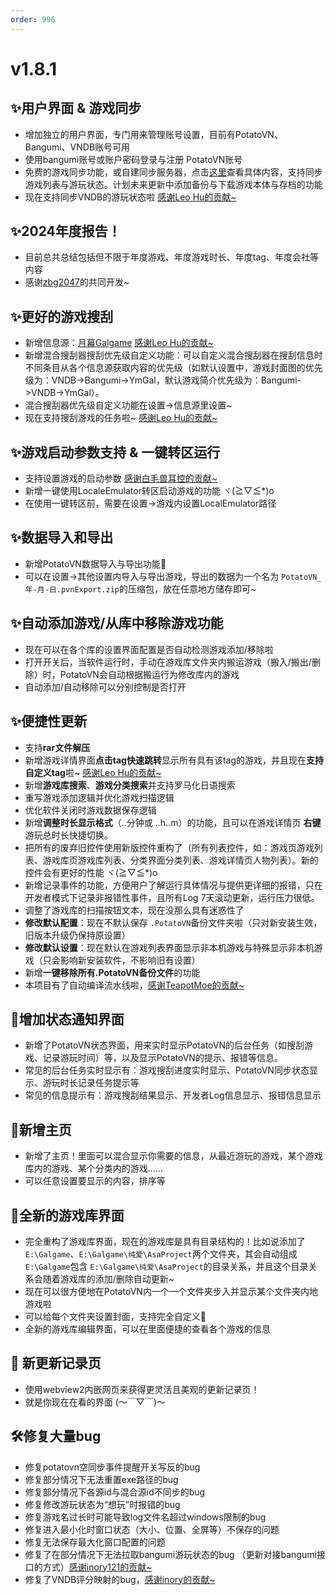 ```yaml
---
order: 996
---
```

# v1.8.1

## ✨用户界面 & 游戏同步

* 增加独立的用户界面，专门用来管理账号设置，目前有PotatoVN、Bangumi、VNDB账号可用
* 使用bangumi账号或账户密码登录与注册 PotatoVN账号
* 免费的游戏同步功能，或自建同步服务器，点击[这里](/usage/how-to-use/sync-games.md)查看具体内容，支持同步游戏列表与游玩状态。计划未来更新中添加备份与下载游戏本体与存档的功能
* 现在支持同步VNDB的游玩状态啦 [感谢Leo Hu的贡献~](https://github.com/leohu1)

## ✨2024年度报告！

* 目前总共总结包括但不限于年度游戏、年度游戏时长、年度tag、年度会社等内容
* 感谢[zbg2047](https://github.com/zbg2047)的共同开发~

## ✨更好的游戏搜刮

* 新增信息源：[月幕Galgame](https://www.ymgal.games/) [感谢Leo Hu的贡献~](https://github.com/leohu1)
* 新增混合搜刮器搜刮优先级自定义功能：可以自定义混合搜刮器在搜刮信息时不同条目从各个信息源获取内容的优先级（如默认设置中，游戏封面图的优先级为：VNDB->Bangumi->YmGal，默认游戏简介优先级为：Bangumi->VNDB->YmGal）。
* 混合搜刮器优先级自定义功能在设置->信息源里设置~
* 现在支持搜刮游戏的任务啦~ [感谢Leo Hu的贡献~](https://github.com/leohu1)

## ✨游戏启动参数支持 & 一键转区运行

* 支持设置游戏的启动参数 [感谢白毛兽耳控的贡献~](https://github.com/baimaoshouerkong)
* 新增一键使用LocaleEmulator转区启动游戏的功能 ヾ(≧▽≦*)o
* 在使用一键转区前，需要在设置->游戏内设置LocalEmulator路径

## ✨数据导入和导出

* 新增PotatoVN数据导入与导出功能🎉
* 可以在设置->其他设置内导入与导出游戏，导出的数据为一个名为 `PotatoVN_年-月-日.pvnExport.zip`的压缩包，放在任意地方储存即可~

## ✨自动添加游戏/从库中移除游戏功能

* 现在可以在各个库的设置界面配置是否自动检测游戏添加/移除啦
* 打开开关后，当软件运行时，手动在游戏库文件夹内搬运游戏（搬入/搬出/删除）时，PotatoVN会自动根据搬运行为修改库内的游戏
* 自动添加/自动移除可以分别控制是否打开

## ✨便捷性更新

* 支持**rar文件解压**
* 新增游戏详情界面**点击tag快速跳转**显示所有具有该tag的游戏，并且现在**支持自定义tag**啦~ [感谢Leo Hu的贡献~](https://github.com/leohu1)
* 新增**游戏库搜索**、**游戏分类搜索**并支持罗马化日语搜索
* 重写游戏添加逻辑并优化游戏扫描逻辑
* 优化软件关闭时游戏数据保存逻辑
* 新增**调整时长显示格式**（..分钟或 ..h..m）的功能，且可以在游戏详情页 **右键** 游玩总时长快捷切换。
* 把所有的废弃旧控件使用新版控件重构了（所有列表控件，如：游戏页游戏列表、游戏库页游戏库列表、分类界面分类列表、游戏详情页人物列表）。新的控件会有更好的性能 ヾ(≧▽≦*)o
* 新增记录事件的功能，方便用户了解运行具体情况与提供更详细的报错，只在开发者模式下记录非报错性事件，且所有Log 7天滚动更新，运行压力很低。
* 调整了游戏库的扫描按钮文本，现在没那么具有迷惑性了
* **修改默认配置**：现在不默认保存 `.PotatoVN`备份文件夹啦（只对新安装生效，旧版本升级仍保持原设置）
* **修改默认设置**：现在默认在游戏列表界面显示非本机游戏与特殊显示非本机游戏（只会影响新安装软件，不影响旧有设置）
* 新增**一键移除所有.PotatoVN备份文件**的功能
* 本项目有了自动编译流水线啦，[感谢TeapotMoe的贡献~](https://github.com/TeapotMoe)

## 🌈增加状态通知界面

* 新增了PotatoVN状态界面，用来实时显示PotatoVN的后台任务（如搜刮游戏、记录游玩时间）等，以及显示PotatoVN的提示、报错等信息。
* 常见的后台任务实时显示有：游戏搜刮进度实时显示、PotatoVN同步状态显示、游玩时长记录任务提示等
* 常见的信息提示有：游戏搜刮结果显示、开发者Log信息显示、报错信息显示

## 🌈新增主页

* 新增了主页！里面可以混合显示你需要的信息，从最近游玩的游戏，某个游戏库内的游戏、某个分类内的游戏......
* 可以任意设置要显示的内容，排序等

## 🌈全新的游戏库界面

* 完全重构了游戏库界面，现在的游戏库是具有目录结构的！比如说添加了 `E:\Galgame`、`E:\Galgame\纯爱\AsaProject`两个文件夹，其会自动组成 `E:\Galgame`包含 `E:\Galgame\纯爱\AsaProject`的目录关系，并且这个目录关系会随着游戏库的添加/删除自动更新~
* 现在可以很方便地在PotatoVN内一个一个文件夹步入并显示某个文件夹内地游戏啦
* 可以给每个文件夹设置封面，支持完全自定义🎉
* 全新的游戏库编辑界面，可以在里面便捷的查看各个游戏的信息

## 🌈 新更新记录页

* 使用webview2内嵌网页来获得更灵活且美观的更新记录页！
* 就是你现在在看的界面 (～￣▽￣)～

## 🛠️修复大量bug

* 修复potatovn空同步事件提醒开关写反的bug
* 修复部分情况下无法重置exe路径的bug
* 修复部分情况下各源id与混合源id不同步的bug
* 修复修改游玩状态为“想玩”时报错的bug
* 修复游戏名过长时可能导致log文件名超过windows限制的bug
* 修复进入最小化时窗口状态（大小、位置、全屏等）不保存的问题
* 修复无法保存最大化窗口配置的问题
* 修复了在部分情况下无法拉取bangumi游玩状态的bug （更新对接bangumi接口的方式）[感谢inory121的贡献~](https://github.com/inory121)
* 修复了VNDB评分映射的bug，[感谢inory的贡献~](https://github.com/inory121)
